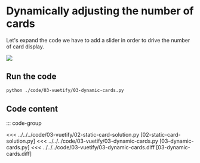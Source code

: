 # Dynamically adjusting the number of cards

Let's expand the code we have to add a slider in order to drive the number of card display.

![](/python/03/dynamic-cards.png)


## Run the code

```bash
python ./code/03-vuetify/03-dynamic-cards.py
```

## Code content

::: code-group

<<< ../../../code/03-vuetify/02-static-card-solution.py [02-static-card-solution.py] 
<<< ../../../code/03-vuetify/03-dynamic-cards.py [03-dynamic-cards.py] 
<<< ../../../code/03-vuetify/03-dynamic-cards.diff [03-dynamic-cards.diff] 
